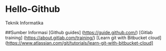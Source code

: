 # Hello-Github
Teknik Informatika

##Sumber Informasi 
[Github guides] (https://guide.github.com/)
[Gitlab training] (https://about.gitlab.com/training/)
[Learn git with Bitbucket cloud] (https://www.atlassian.com/git/tutorials/learn-git-with-bitbucket-cloud]
